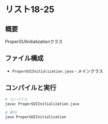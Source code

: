 # リスト18-25

## 概要
ProperGUIInitializationクラス

## ファイル構成
- `ProperGUIInitialization.java` - メインクラス

## コンパイルと実行
```bash
# コンパイル
javac ProperGUIInitialization.java

# 実行
java ProperGUIInitialization
```

